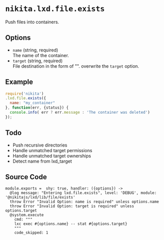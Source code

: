 
# `nikita.lxd.file.exists`

Push files into containers.

## Options

* `name` (string, required)   
  The name of the container.
* `target` (string, required)   
  File destination in the form of "<path>".
  overwrite the `target` option.

## Example

```js
require('nikita')
.lxd.file.exists({
  name: "my_container"
}, function(err, {status}) {
  console.info( err ? err.message : 'The container was deleted')
});

```

## Todo

* Push recursive directories
* Handle unmatched target permissions
* Handle unmatched target ownerships
* Detect name from lxd_target

## Source Code

    module.exports =  shy: true, handler: ({options}) ->
      @log message: "Entering lxd.file.exists", level: 'DEBUG', module: '@nikitajs/lxd/lib/file/exists'
      throw Error "Invalid Option: name is required" unless options.name
      throw Error "Invalid Option: target is required" unless options.target
      @system.execute
        cmd: """
        lxc exec #{options.name} -- stat #{options.target}
        """
        code_skipped: 1
